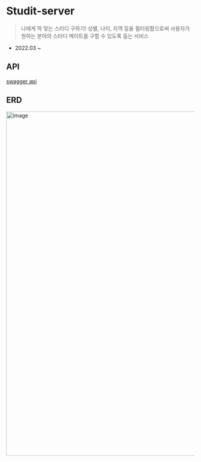 # Studit-server
>나에게 딱 맞는 스터디 구하기! 성별, 나이, 지역 등을 필터링함으로써 사용자가 원하는 분야의 스터디 메이트를 구할 수 있도록 돕는 서비스

- 2022.03 ~ 
## API
[swagger api](http://34.64.52.84:8081/swagger-ui.html)

## ERD
<img width="918" alt="image" src="https://user-images.githubusercontent.com/70634740/175227836-9b67d97a-f76a-43da-8708-4e968dbbfb84.png">
